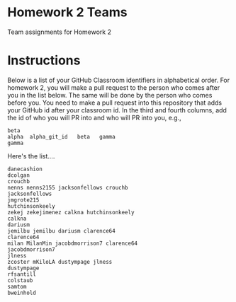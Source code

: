 # Homework 2 Teams

Team assignments for Homework 2

# Instructions

Below is a list of your GitHub Classroom identifiers in 
alphabetical order.  For homework 2, you will 
make a pull request to the person who comes after you in the list below.
The same will be done by the person who comes before you.  You need
to make a pull request into this repository that adds your
GitHub id after your classroom id.  In the third and fourth columns,
add the id of who you will PR into and who will PR into you, e.g., 

```
beta
alpha  alpha_git_id   beta   gamma  
gamma
```

Here's the list....

```
danecashion               
dcolgan
crouchb
nenns nenns2155 jacksonfellows crouchb
jacksonfellows
jmgrote215
hutchinsonkeely
zekej zekejimenez calkna hutchinsonkeely
calkna
dariusm
jemilbu jemilbu dariusm clarence64
clarence64
milan MilanMin jacobdmorrison7 clarence64
jacobdmorrison7
jlness
zcoster mKiloLA dustympage jlness
dustympage
rfsantill
colstaub
samtom
bweinhold
```

